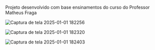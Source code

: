 Projeto desenvolvido com base ensinamentos do curso do Professor Matheus Fraga

![Captura de tela 2025-01-01 182256](https://github.com/user-attachments/assets/c28d5355-095d-471c-ae9b-f944f968a3aa)


![Captura de tela 2025-01-01 182320](https://github.com/user-attachments/assets/25230918-64f1-41f1-a000-27d94f78def4)



![Captura de tela 2025-01-01 182403](https://github.com/user-attachments/assets/0b577703-8c61-43a9-84df-a4148663b314)

